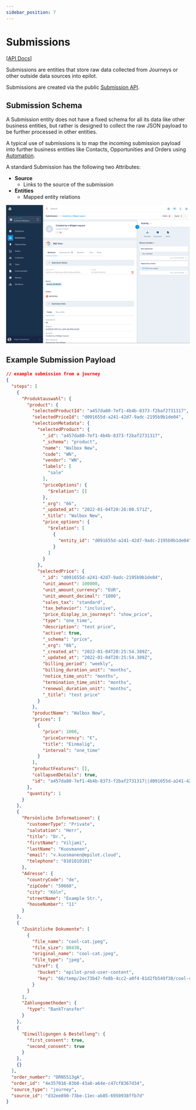 ```yaml
---
sidebar_position: 7
---
```


# Submissions

[[API Docs](/api/submission)]

Submissions are entities that store raw data collected from Journeys or other outside data sources into epilot.

Submissions are created via the public [Submission API](/api/submission).

## Submission Schema

A Submission entity does not have a fixed schema for all its data like other business entities, but rather is designed to collect the raw JSON payload to be further processed in other entities.

A typical use of submissions is to map the incoming submission payload into further business entities like Contacts, Opportunities and Orders using [Automation](/docs/automation/automation-flows).

A standard Submission has the following two Attributes:

- **Source**
  - Links to the source of the submission
- **Entities**
  - Mapped entity relations

![](../static/img/submission.png)

## Example Submission Payload

```json
// example submission from a journey
{
  "steps": [
    {
      "Produktauswahl": {
        "product": {
          "selectedProductId": "a457da80-7ef1-4b4b-8373-f2baf2731317",
          "selectedPriceId": "d091655d-a241-42d7-9adc-2195b9b1de04",
          "selectionMetadata": {
            "selectedProduct": {
              "_id": "a457da80-7ef1-4b4b-8373-f2baf2731317",
              "_schema": "product",
              "name": "Walbox New",
              "code": "WN",
              "vendor": "WN",
              "labels": [
                "sale"
              ],
              "priceOptions": {
                "$relation": []
              },
              "_org": "66",
              "_updated_at": "2022-01-04T20:26:00.571Z",
              "_title": "Walbox New",
              "price_options": {
                "$relation": [
                  {
                    "entity_id": "d091655d-a241-42d7-9adc-2195b9b1de04"
                  }
                ]
              }
            },
            "selectedPrice": {
              "_id": "d091655d-a241-42d7-9adc-2195b9b1de04",
              "unit_amount": 100000,
              "unit_amount_currency": "EUR",
              "unit_amount_decimal": "1000",
              "sales_tax": "standard",
              "tax_behavior": "inclusive",
              "price_display_in_journeys": "show_price",
              "type": "one_time",
              "description": "test price",
              "active": true,
              "_schema": "price",
              "_org": "66",
              "_created_at": "2022-01-04T20:25:54.389Z",
              "_updated_at": "2022-01-04T20:25:54.389Z",
              "billing_period": "weekly",
              "billing_duration_unit": "months",
              "notice_time_unit": "months",
              "termination_time_unit": "months",
              "renewal_duration_unit": "months",
              "_title": "test price"
            }
          },
          "productName": "Walbox New",
          "prices": [
            {
              "price": 1000,
              "priceCurrency": "€",
              "title": "Einmalig",
              "interval": "one_time"
            }
          ],
          "productFeatures": [],
          "collapsedDetails": true,
          "id": "a457da80-7ef1-4b4b-8373-f2baf2731317||d091655d-a241-42d7-9adc-2195b9b1de04"
        },
        "quantity": 1
      }
    },
    {
      "Persönliche Informationen": {
        "customerType": "Private",
        "salutation": "Herr",
        "title": "Dr.",
        "firstName": "Viljami",
        "lastName": "Kuosmanen",
        "email": "v.kuosmanen@epilot.cloud",
        "telephone": "0101010101"
      },
      "Adresse": {
        "countryCode": "de",
        "zipCode": "50668",
        "city": "Köln",
        "streetName": "Example Str.",
        "houseNumber": "11"
      }
    },
    {
      "Zusätzliche Dokumente": [
        {
          "file_name": "cool-cat.jpeg",
          "file_size": 80430,
          "original_name": "cool-cat.jpeg",
          "file_type": "jpeg",
          "s3ref": {
            "bucket": "epilot-prod-user-content",
            "key": "66/temp/2ec73b47-fe8b-4cc2-a0f4-81d2fb549f38/cool-cat.jpeg"
          }
        }
      ],
      "Zahlungsmethoden": {
        "type": "BankTransfer"
      }
    },
    {
      "Einwilligungen & Bestellung": {
        "first_consent": true,
        "second_consent": true
      }
    },
    {}
  ],
  "order_number": "ORN5513gA",
  "order_id": "4e357016-83b0-43a8-a64e-c47cf8367d34",
  "source_type": "journey",
  "source_id": "d32ee890-73be-11ec-ab85-6950938ffb7d"
}
```
